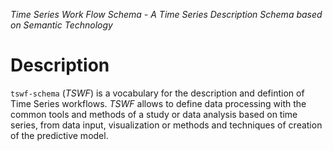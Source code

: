 *Time Series Work Flow Schema - A Time Series Description Schema based on Semantic Technology*

# Description

`tswf-schema` (*TSWF*) is a vocabulary for the description and defintion of Time Series workflows. *TSWF* allows to define data processing with the common tools and methods of a study or data analysis based on time series, from data input, visualization or methods and techniques of creation of the predictive model.


